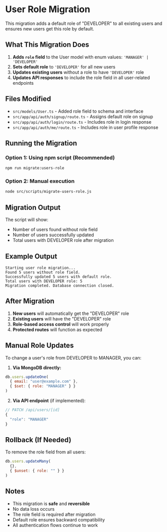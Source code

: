 # User Role Migration

This migration adds a default role of "DEVELOPER" to all existing users and ensures new users get this role by default.

## What This Migration Does

1. **Adds `role` field** to the User model with enum values: `'MANAGER' | 'DEVELOPER'`
2. **Sets default role** to `'DEVELOPER'` for all new users
3. **Updates existing users** without a role to have `'DEVELOPER'` role
4. **Updates API responses** to include the role field in all user-related endpoints

## Files Modified

- `src/models/User.ts` - Added role field to schema and interface
- `src/app/api/auth/signup/route.ts` - Assigns default role on signup
- `src/app/api/auth/login/route.ts` - Includes role in login response
- `src/app/api/auth/me/route.ts` - Includes role in user profile response

## Running the Migration

### Option 1: Using npm script (Recommended)
```bash
npm run migrate:users-role
```

### Option 2: Manual execution
```bash
node src/scripts/migrate-users-role.js
```

## Migration Output

The script will show:
- Number of users found without role field
- Number of users successfully updated
- Total users with DEVELOPER role after migration

## Example Output
```
Starting user role migration...
Found 5 users without role field.
Successfully updated 5 users with default role.
Total users with DEVELOPER role: 5
Migration completed. Database connection closed.
```

## After Migration

1. **New users** will automatically get the "DEVELOPER" role
2. **Existing users** will have the "DEVELOPER" role
3. **Role-based access control** will work properly
4. **Protected routes** will function as expected

## Manual Role Updates

To change a user's role from DEVELOPER to MANAGER, you can:

1. **Via MongoDB directly:**
```javascript
db.users.updateOne(
  { email: "user@example.com" },
  { $set: { role: "MANAGER" } }
)
```

2. **Via API endpoint** (if implemented):
```typescript
// PATCH /api/users/[id]
{
  "role": "MANAGER"
}
```

## Rollback (If Needed)

To remove the role field from all users:
```javascript
db.users.updateMany(
  {},
  { $unset: { role: "" } }
)
```

## Notes

- This migration is **safe** and **reversible**
- No data loss occurs
- The role field is required after migration
- Default role ensures backward compatibility
- All authentication flows continue to work









